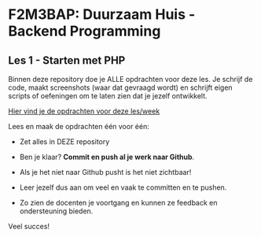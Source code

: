 # F2M3BAP: Duurzaam Huis - Backend Programming

## Les 1 - Starten met PHP

Binnen deze repository doe je ALLE opdrachten voor deze les.
Je schrijf de code, maakt screenshots (waar dat gevraagd wordt) en schrijft eigen scripts of oefeningen om te laten zien dat je jezelf ontwikkelt.

[Hier vind je de opdrachten voor deze les/week](https://hiddebraun.github.com/F2M3-BAP-Site-2022/les-1)

Lees en maak de opdrachten één voor één: 

- Zet alles in DEZE repository
- Ben je klaar? **Commit en push al je werk naar Github**.
- Als je het niet naar Github pusht is het niet zichtbaar!
- Leer jezelf dus aan om veel en vaak te committen en te pushen.

- Zo zien de docenten je voortgang en kunnen ze feedback en ondersteuning bieden.

Veel succes!

